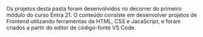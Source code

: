 Os projetos desta pasta foram desenvolvidos no decorrer do primeiro módulo do curso Entra 21. O conteúdo consiste em desenvolver projetos de Frontend utilizando ferramentas de HTML, CSS e JacaScript, e foram criados a partir do editor de código-fonte VS Code.
